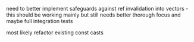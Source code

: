 need to better implement safeguards against ref invalidation into vectors - this should be working mainly but still needs better thorough focus and maybe full integration tests

most likely refactor existing const casts

